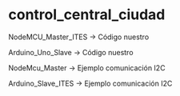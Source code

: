 # control_central_ciudad

NodeMCU_Master_ITES   -> Código nuestro

Arduino_Uno_Slave 	  -> Código nuestro

NodeMcu_Master        -> Ejemplo comunicación I2C

Arduino_Slave_ITES 	  -> Ejemplo comunicación I2C

